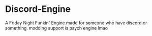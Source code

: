 # Discord-Engine
A Friday Night Funkin' Engine made for someone who have discord or something, modding support is psych engine lmao
